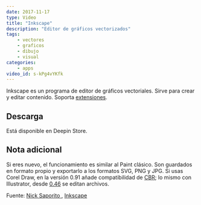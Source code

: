 ```yaml
---
date: 2017-11-17
type: Video
title: "Inkscape"
description: "Editor de gráficos vectorizados"
tags:
    - vectores
    - graficos
    - dibujo
    - visual
categories:
    - apps
video_id: s-kPg4vYKfk
---
```


Inkscape es un programa de editor de gráficos vectoriales. Sirve para crear y editar contenido. Soporta [extensiones](https://inkscape.org/en/gallery/=extension/).

## Descarga

Está disponible en Deepin Store.

## Nota adicional

Si eres nuevo, el funcionamiento es similar al Paint clásico. Son guardados en formato propio y exportarlo a los formatos SVG, PNG y JPG. Si usas Corel Draw, en la versión 0.91 añade compatibilidad de [CBR](http://www.inkscapeforum.com/viewtopic.php?t=19417); lo mismo con Illustrator, desde [0.46](http://wiki.inkscape.org/wiki/index.php/Inkscape_for_Adobe_Illustrator_users) se editan archivos.

Fuente: [Nick Saporito ](https://www.youtube.com/channel/UCEQXp_fcqwPcqrzNtWJ1w9w), [Inkscape](https://inkscape.org/es/)
